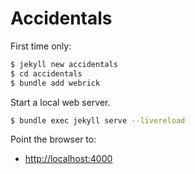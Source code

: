 # Accidentals

First time only:

```bash
$ jekyll new accidentals
$ cd accidentals
$ bundle add webrick
```

Start a local web server.

```bash
$ bundle exec jekyll serve --livereload
```

Point the browser to:

* [http://localhost:4000](http://localhost:4000)
